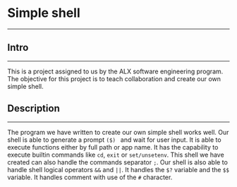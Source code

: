 # Simple shell

***

## Intro

***

This is a project assigned to us by the ALX software engineering program. The objective for this project is to teach collaboration and create our own simple shell.

## Description

***

The program we have written to create our own simple shell works well. Our shell is able to generate a prompt `($) ` and wait for user input. It is able to execute functions either by full path or app name. It has the capability to execute builtin commands like `cd`, `exit` or `set/unsetenv`. This shell we have created can also handle the commands separator `;`.  Our shell is also able to handle shell logical operators `&&` and `||`. It handles the `$?` variable and the `$$` variable. It handles comment with use of the `#` character.
